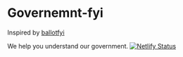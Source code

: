 # Governemnt-fyi
Inspired by [ballotfyi](https://github.com/cjimmy/ballotfyi/)


We help you understand our government.
[![Netlify Status](https://api.netlify.com/api/v1/badges/78dce639-08f4-4601-9d43-2d6dc1d96b19/deploy-status)](https://app.netlify.com/sites/ballotfyi/deploys)

